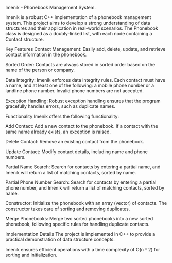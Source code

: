 Imenik - Phonebook Management System.

Imenik is a robust C++ implementation of a phonebook management system. This project aims to develop a strong understanding of data structures and their application in real-world scenarios. The Phonebook class is designed as a doubly-linked list, with each node containing a Contact structure.

Key Features
Contact Management: Easily add, delete, update, and retrieve contact information in the phonebook.

Sorted Order: Contacts are always stored in sorted order based on the name of the person or company.

Data Integrity: Imenik enforces data integrity rules. Each contact must have a name, and at least one of the following: a mobile phone number or a landline phone number. Invalid phone numbers are not accepted.

Exception Handling: Robust exception handling ensures that the program gracefully handles errors, such as duplicate names.

Functionality
Imenik offers the following functionality:

Add Contact: Add a new contact to the phonebook. If a contact with the same name already exists, an exception is raised.

Delete Contact: Remove an existing contact from the phonebook.

Update Contact: Modify contact details, including name and phone numbers.

Partial Name Search: Search for contacts by entering a partial name, and Imenik will return a list of matching contacts, sorted by name.

Partial Phone Number Search: Search for contacts by entering a partial phone number, and Imenik will return a list of matching contacts, sorted by name.

Constructor: Initialize the phonebook with an array (vector) of contacts. The constructor takes care of sorting and removing duplicates.

Merge Phonebooks: Merge two sorted phonebooks into a new sorted phonebook, following specific rules for handling duplicate contacts.

Implementation Details
The project is implemented in C++ to provide a practical demonstration of data structure concepts.

Imenik ensures efficient operations with a time complexity of O(n ^ 2) for sorting and initialization.

